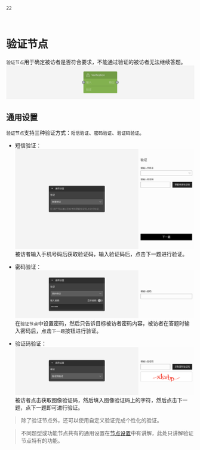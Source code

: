 ```index
22
```

```tag

```

```summary

```
# 验证节点

`验证节点`用于确定被访者是否符合要求，不能通过验证的被访者无法继续答题。
<img src='../../assets/snapshots/nodes/verification/node.png'>

## 通用设置

`验证节点`支持三种验证方式：`短信验证`、`密码验证`、`验证码验证`。

+ 短信验证：
  <img src='../../assets/snapshots/nodes/verification/sms.png'>
被访者输入手机号码后获取验证码，输入验证码后，点击下一题进行验证。

+ 密码验证：
  <img src='../../assets/snapshots/nodes/verification/password.png'>
在`验证节点`中设置密码，然后只告诉目标被访者密码内容，被访者在答题时输入密码后，点击`下一题`按钮进行验证。

+ 验证码验证：
  <img src='../../assets/snapshots/nodes/verification/CAPTCHA.png'>
被访者点击获取图像验证码，然后填入图像验证码上的字符，然后点击下一题，点下一题即可进行验证。

> 除了验证节点外，还可以使用自定义验证完成个性化的验证。

> 不同题型或功能节点共有的通用设置在[节点设置](../node-setting/concept.md)中有讲解，此处只讲解验证节点特有的功能。
